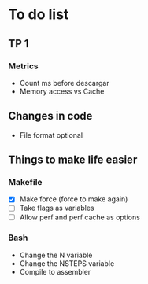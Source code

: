 # To do list

## TP 1

### Metrics

- Count ms before descargar
- Memory access vs Cache

## Changes in code

- File format optional

## Things to make life easier

### Makefile

- [x] Make force (force to make again)
- [ ] Take flags as variables
- [ ] Allow perf and perf cache as options

### Bash

- Change the N variable
- Change the NSTEPS variable
- Compile to assembler
